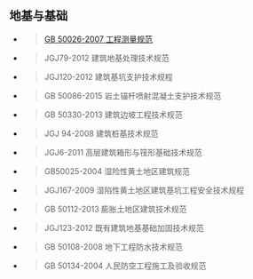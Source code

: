 ## 地基与基础

- > [GB 50026-2007 工程测量规范](https://coyis.com/guifantuji/guifan/201411293337.html)

- > JGJ79-2012 建筑地基处理技术规范

- > JGJ120-2012 建筑基坑支护技术规程

- > GB 50086-2015 岩土锚杆喷射混凝土支护技术规范

- > GB 50330-2013 建筑边坡工程技术规范

- > JGJ 94-2008 建筑桩基技术规范

- > JGJ6-2011 高层建筑箱形与筏形基础技术规范

- > GB50025-2004 湿险性黄土地区建筑规范

- > JGJ167-2009 湿陷性黄土地区建筑基坑工程安全技术规程

- > GB 50112-2013 膨胀土地区建筑技术规范

- > JGJ123-2012 既有建筑地基基础加固技术规范

- > GB 50108-2008 地下工程防水技术规范

- > GB 50134-2004 人民防空工程施工及验收规范